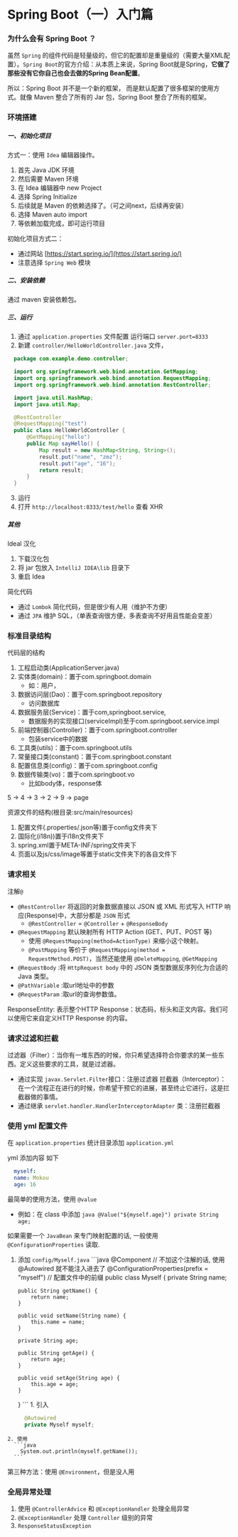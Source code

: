 # Spring Boot（一）入门篇

### 为什么会有 Spring Boot ？

虽然 `Spring` 的组件代码是轻量级的，但它的配置却是重量级的（需要大量XML配置）。`Spring Boot`的官方介绍：从本质上来说，Spring Boot就是Spring，**它做了那些没有它你自己也会去做的Spring Bean配置**。

所以：Spring Boot 并不是一个新的框架， 而是默认配置了很多框架的使用方式。就像 Maven 整合了所有的 Jar 包，Spring Boot 整合了所有的框架。

### 环境搭建

##### 一、初始化项目

方式一：使用 `Idea` 编辑器操作。
  1. 首先 Java JDK 环境
  2. 然后需要 Maven 环境
  3. 在 Idea 编辑器中 new Project
  4. 选择 Spring Initialize
  5. 后续就是 Maven 的依赖选择了。（可之间next，后续再安装）
  6. 选择 Maven auto import
  7. 等依赖加载完成，即可运行项目

初始化项目方式二：
  * 通过网站 [https://start.spring.io/](https://start.spring.io/)
  * 注意选择 `Spring Web` 模块

##### 二、安装依赖

通过 maven 安装依赖包。

##### 三、运行

1. 通过 `application.properties` 文件配置 运行端口 `server.port=8333`
2. 新建 `controller/HelloWorldController.java` 文件，
  ```java
    package com.example.demo.controller;

    import org.springframework.web.bind.annotation.GetMapping;
    import org.springframework.web.bind.annotation.RequestMapping;
    import org.springframework.web.bind.annotation.RestController;

    import java.util.HashMap;
    import java.util.Map;

    @RestController
    @RequestMapping("test")
    public class HelloWorldController {
        @GetMapping("hello")
        public Map sayHello() {
            Map result = new HashMap<String, String>();
            result.put("name", "zmz");
            result.put("age", "16");
            return result;
        }
    }
  ```
3. 运行
4. 打开 `http://localhost:8333/test/hello` 查看 XHR

##### 其他

Ideal 汉化
1. 下载汉化包
2. 将 jar 包放入 `IntelliJ IDEA\lib` 目录下
3. 重启 Idea

简化代码
* 通过 `Lombok` 简化代码，但是很少有人用（维护不方便）
* 通过 `JPA` 维护 SQL，（单表查询很方便，多表查询不好用且性能会变差）


### 标准目录结构

代码层的结构
  1. 工程启动类(ApplicationServer.java)
  2. 实体类(domain)：置于com.springboot.domain
     * 如：用户，
  3. 数据访问层(Dao)：置于com.springboot.repository
     * 访问数据库
  4. 数据服务层(Service)：置于com,springboot.service,
     * 数据服务的实现接口(serviceImpl)至于com.springboot.service.impl
  5. 前端控制器(Controller)：置于com.springboot.controller
     * 包装service中的数据
  6. 工具类(utils)：置于com.springboot.utils
  7. 常量接口类(constant)：置于com.springboot.constant
  8. 配置信息类(config)：置于com.springboot.config
  9. 数据传输类(vo)：置于com.springboot.vo
     * 比如body体，response体

5 -> 4 -> 3 -> 2 -> 9 -> page

资源文件的结构(根目录:src/main/resources)
  1. 配置文件(.properties/.json等)置于config文件夹下
  2. 国际化(i18n))置于i18n文件夹下
  3. spring.xml置于META-INF/spring文件夹下
  4. 页面以及js/css/image等置于static文件夹下的各自文件下


### 请求相关

注解`@`

* `@RestController` 将返回的对象数据直接以 JSON 或 XML 形式写入 HTTP 响应(Response)中，大部分都是 `JSON` 形式
  * `@RestController` = `@Controller` + `@ResponseBody`
* `@RequestMapping` 默认映射所有 HTTP Action (GET、PUT、POST 等)
  * 使用 `@RequestMapping(method=ActionType)` 来缩小这个映射。
  * `@PostMapping` 等价于 `@RequestMapping(method = RequestMethod.POST)`，当然还能使用 `@DeleteMapping`, `@GetMapping`
* `@RequestBody` :将 `HttpRequest body` 中的 JSON 类型数据反序列化为合适的 Java 类型。
* `@PathVariable` :取url地址中的参数
* `@RequestParam` :取url的查询参数值。

ResponseEntity: 表示整个HTTP Response：状态码，标头和正文内容。我们可以使用它来自定义HTTP Response 的内容。


### 请求过滤和拦截

过滤器（Filter）：当你有一堆东西的时候，你只希望选择符合你要求的某一些东西。定义这些要求的工具，就是过滤器。
  * 通过实现 `javax.Servlet.Filter`接口：注册过滤器
拦截器（Interceptor）：在一个流程正在进行的时候，你希望干预它的进展，甚至终止它进行，这是拦截器做的事情。
  * 通过继承 `servlet.handler.HandlerInterceptorAdapter` 类：注册拦截器



### 使用 yml 配置文件

在 `application.properties` 统计目录添加 `application.yml`

yml 添加内容 如下

```yml
  myself:
  name: Mokou
  age: 16
```


最简单的使用方法，使用 `@value`
   * 例如：在 class 中添加
    ```java
      @Value("${myself.age}")
      private String age;
    ```

如果需要一个 `JavaBean` 来专门映射配置的话, 一般使用 `@ConfigurationProperties` 读取.
   1. 添加 `config/Myself.java`
    ```java
      @Component // 不加这个注解的话, 使用 @Autowired 就不能注入进去了
      @ConfigurationProperties(prefix = "myself") // 配置文件中的前缀
      public class Myself {
          private String name;

          public String getName() {
              return name;
          }

          public void setName(String name) {
              this.name = name;
          }

          private String age;

          public String getAge() {
              return age;
          }

          public void setAge(String age) {
              this.age = age;
          }
      }
    ```
    1. 引入
      ```java
        @Autowired
        private Myself myself;
      ```
    2. 使用
      ```java
        System.out.println(myself.getName());
      ```

第三种方法：使用 `@Environment`，但是没人用


### 全局异常处理

1. 使用 `@ControllerAdvice` 和 `@ExceptionHandler` 处理全局异常
2. `@ExceptionHandler` 处理 `Controller` 级别的异常
3. `ResponseStatusException`


